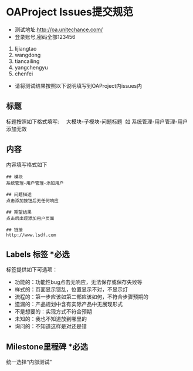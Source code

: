 # OAProject Issues提交规范

- 测试地址:http://oa.unitechance.com/
- 登录账号,密码全部123456
1. lijiangtao 
2. wangdong
3. tiancailing
4. yangchengyu
5. chenfei
- 请将测试结果按照以下说明填写到OAProject内issues内

## 标题
标题按照如下格式填写:       
大模块-子模块-问题标题  如 系统管理-用户管理-用户添加无效

## 内容
内容填写格式如下    
````
## 模块
系统管理-用户管理-添加用户

## 问题描述
点击添加按钮后无任何响应

## 期望结果
点击后出现添加用户页面

## 链接
http://www.lsdf.com
````

## Labels 标签 *必选
标签提供如下可选项：
- 功能的：功能性bug点击无响应，无法保存或保存失败等
- 样式的：页面显示错乱，位置显示不对，不显示灯
- 流程的：第一步应该如第二部应该如何，不符合步骤预期的
- 遗漏的：产品规划中含有实际产品中无展现形式
- 不是想要的：实现方式不符合预期
- 未知的：我也不知道放到哪里的
- 询问的：不知道这样是对还是错

## Milestone里程碑 *必选
统一选择“内部测试”

